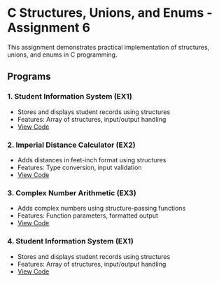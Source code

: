 # C Structures, Unions, and Enums - Assignment 6

This assignment demonstrates practical implementation of structures, unions, and enums in C programming.

## Programs

### 1. Student Information System (EX1)
- Stores and displays student records using structures  
- Features: Array of structures, input/output handling  
- [View Code](EX1.c)

### 2. Imperial Distance Calculator (EX2)
- Adds distances in feet-inch format using structures  
- Features: Type conversion, input validation  
- [View Code](EX2.c)

### 3. Complex Number Arithmetic (EX3)
- Adds complex numbers using structure-passing functions  
- Features: Function parameters, formatted output  
- [View Code](EX3.c)

### 4. Student Information System (EX1)
- Stores and displays student records using structures  
- Features: Array of structures, input/output handling  
- [View Code](EX4.c)
